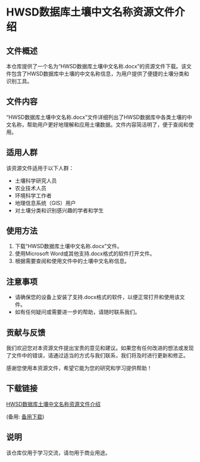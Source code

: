 # HWSD数据库土壤中文名称资源文件介绍

## 文件概述

本仓库提供了一个名为“HWSD数据库土壤中文名称.docx”的资源文件下载。该文件包含了HWSD数据库中土壤的中文名称信息，为用户提供了便捷的土壤分类和识别工具。

## 文件内容

“HWSD数据库土壤中文名称.docx”文件详细列出了HWSD数据库中各类土壤的中文名称，帮助用户更好地理解和应用土壤数据。文件内容简洁明了，便于查阅和使用。

## 适用人群

该资源文件适用于以下人群：

- 土壤科学研究人员
- 农业技术人员
- 环境科学工作者
- 地理信息系统（GIS）用户
- 对土壤分类和识别感兴趣的学者和学生

## 使用方法

1. 下载“HWSD数据库土壤中文名称.docx”文件。
2. 使用Microsoft Word或其他支持.docx格式的软件打开文件。
3. 根据需要查阅和使用文件中的土壤中文名称信息。

## 注意事项

- 请确保您的设备上安装了支持.docx格式的软件，以便正常打开和使用该文件。
- 如有任何疑问或需要进一步的帮助，请随时联系我们。

## 贡献与反馈

我们欢迎您对本资源文件提出宝贵的意见和建议。如果您有任何改进的想法或发现了文件中的错误，请通过适当的方式与我们联系，我们将及时进行更新和修正。

感谢您使用本资源文件，希望它能为您的研究和学习提供帮助！

## 下载链接
[HWSD数据库土壤中文名称资源文件介绍](https://pan.quark.cn/s/0dc6ddb5835d) 

(备用: [备用下载](https://pan.baidu.com/s/1H74BkD9z6r_TvdsxBxoa9w?pwd=1234))

## 说明

该仓库仅用于学习交流，请勿用于商业用途。
